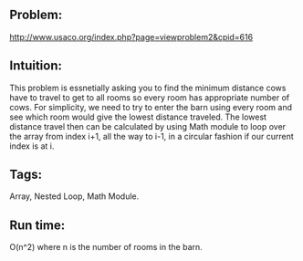 ## Problem:
http://www.usaco.org/index.php?page=viewproblem2&cpid=616

## Intuition:
This problem is essnetially asking you to find the minimum distance cows have to travel to get to all rooms so every room has appropriate number of cows. For simplicity, we need to try to enter the barn using every room and see which room would give the lowest distance traveled. The lowest distance travel then can be calculated by using Math module to loop over the array from index i+1, all the way to i-1, in a circular fashion if our current index is at i.

## Tags: 
Array, Nested Loop, Math Module. 

## Run time: 
O(n^2) where n is the number of rooms in the barn.